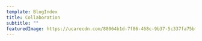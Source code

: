 ```yaml
---
template: BlogIndex
title: Collaboration
subtitle: ""
featuredImage: https://ucarecdn.com/88064b1d-7f86-468c-9b37-5c337fa75bf6/
---
```

